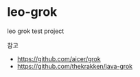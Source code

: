 # leo-grok
leo grok test project

참고 
- https://github.com/aicer/grok
- https://github.com/thekrakken/java-grok